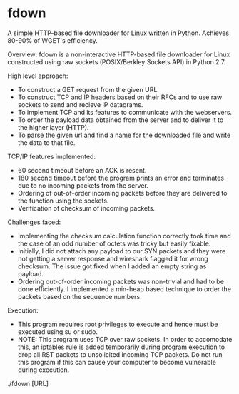 # fdown
A simple HTTP-based file downloader for Linux written in Python. Achieves 80-90% of WGET's efficiency.

Overview:
fdown is a non-interactive HTTP-based file downloader for Linux constructed using 
raw sockets (POSIX/Berkley Sockets API) in Python 2.7. 

High level approach:
- To construct a GET request from the given URL.
- To construct TCP and IP headers based on their RFCs and to use raw sockets
  to send and recieve IP datagrams.
- To implement TCP and its features to communicate with the webservers.
- To order the payload data obtained from the server and to deliver it to the 
  higher layer (HTTP).
- To parse the given url and find a name for the downloaded file and write the
  data to that file.

TCP/IP features implemented:
- 60 second timeout before an ACK is resent.
- 180 second timeout before the program prints an error and terminates due to
  no incoming packets from the server.
- Ordering of out-of-order incoming packets before they are delivered to the
  function using the sockets.
- Verification of checksum of incoming packets.

Challenges faced:
- Implementing the checksum calculation function correctly took time and the case
  of an odd number of octets was tricky but easily fixable.
- Initially, I did not attach any payload to our SYN packets and they were not 
  getting a server response and wireshark flagged it for wrong checksum. The issue 
  got fixed when I added an empty string as payload.
- Ordering out-of-order incoming packets was non-trivial and had to be done efficiently.
  I implemented a min-heap based technique to order the packets based on the sequence numbers.

Execution:
- This program requires root privileges to execute and hence must be executed using su or sudo.
- NOTE: This program uses TCP over raw sockets. In order to accomodate this, an iptables rule
  is added temporarily during program execution to drop all RST packets to unsolicited incoming 
  TCP packets. Do not run this program if this can cause your computer to become vulnerable during 
  execution.

./fdown [URL]
